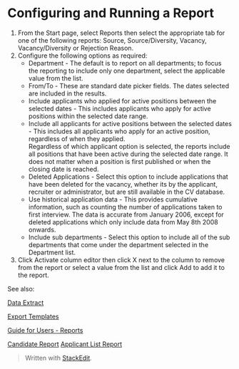 # Configuring and Running a Report

1.  From the  Start  page, select  Reports  then select the appropriate tab for one of the following reports:  Source,  Source/Diversity,  Vacancy,  Vacancy/Diversity  or  Rejection Reason.
2.  Configure the following options as required:
    -   Department  - The default is to report on all departments; to focus the reporting to include only one department, select the applicable value from the list.
    -   From/To  - These are standard date picker fields. The dates selected are included in the results.
    -   Include applicants who applied for active positions between the selected dates  - This includes applicants who apply for active positions within the selected date range.
    -   Include all applicants for active positions between the selected dates  - This includes all applicants who apply for an active position, regardless of when they applied.  
        Regardless of which applicant option is selected, the reports include all positions that have been active during the selected date range. It does not matter when a position is first published or when the closing date is reached.
    -   Deleted Applications  - Select this option to include applications that have been deleted for the vacancy, whether its by the applicant, recruiter or administrator, but are still available in the CV database.
    -   Use historical application data  - This provides cumulative information, such as counting the number of applications taken to first interview. The data is accurate from January 2006, except for deleted applications which only include data from May 8th 2008 onwards.
    -   Include sub departments  - Select this option to include all of the sub departments that come under the department selected in the Department list.
3.  Click  Activate column editor  then click X next to the column to remove from the report or select a value from the list and click  Add  to add it to the report.
    

See also:

[Data Extract](data_extract.htm)

[Export Templates](export_templates.htm)

[Guide for Users - Reports](guide_for_users_reports.htm)

[Candidate Report](candidate_report.htm)
[Applicant List Report](applicant_list_report.htm)


> Written with [StackEdit](https://stackedit.io/).
<!--stackedit_data:
eyJoaXN0b3J5IjpbMTM2MTU1NTkwMl19
-->